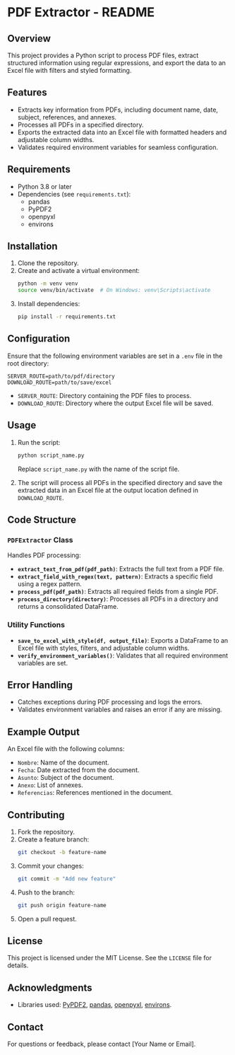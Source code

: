 # PDF Extractor - README

## Overview

This project provides a Python script to process PDF files, extract structured information using regular expressions,
and export the data to an Excel file with filters and styled formatting.

## Features

- Extracts key information from PDFs, including document name, date, subject, references, and annexes.
- Processes all PDFs in a specified directory.
- Exports the extracted data into an Excel file with formatted headers and adjustable column widths.
- Validates required environment variables for seamless configuration.

## Requirements

- Python 3.8 or later
- Dependencies (see `requirements.txt`):
    - pandas
    - PyPDF2
    - openpyxl
    - environs

## Installation

1. Clone the repository.
2. Create and activate a virtual environment:
   ```bash
   python -m venv venv
   source venv/bin/activate  # On Windows: venv\Scripts\activate
   ```
3. Install dependencies:
   ```bash
   pip install -r requirements.txt
   ```

## Configuration

Ensure that the following environment variables are set in a `.env` file in the root directory:

```env
SERVER_ROUTE=path/to/pdf/directory
DOWNLOAD_ROUTE=path/to/save/excel
```

- `SERVER_ROUTE`: Directory containing the PDF files to process.
- `DOWNLOAD_ROUTE`: Directory where the output Excel file will be saved.

## Usage

1. Run the script:
   ```bash
   python script_name.py
   ```
   Replace `script_name.py` with the name of the script file.

2. The script will process all PDFs in the specified directory and save the extracted data in an Excel file at the
   output location defined in `DOWNLOAD_ROUTE`.

## Code Structure

### `PDFExtractor` Class

Handles PDF processing:

- **`extract_text_from_pdf(pdf_path)`**: Extracts the full text from a PDF file.
- **`extract_field_with_regex(text, pattern)`**: Extracts a specific field using a regex pattern.
- **`process_pdf(pdf_path)`**: Extracts all required fields from a single PDF.
- **`process_directory(directory)`**: Processes all PDFs in a directory and returns a consolidated DataFrame.

### Utility Functions

- **`save_to_excel_with_style(df, output_file)`**: Exports a DataFrame to an Excel file with styles, filters, and
  adjustable column widths.
- **`verify_environment_variables()`**: Validates that all required environment variables are set.

## Error Handling

- Catches exceptions during PDF processing and logs the errors.
- Validates environment variables and raises an error if any are missing.

## Example Output

An Excel file with the following columns:

- `Nombre`: Name of the document.
- `Fecha`: Date extracted from the document.
- `Asunto`: Subject of the document.
- `Anexo`: List of annexes.
- `Referencias`: References mentioned in the document.

## Contributing

1. Fork the repository.
2. Create a feature branch:
   ```bash
   git checkout -b feature-name
   ```
3. Commit your changes:
   ```bash
   git commit -m "Add new feature"
   ```
4. Push to the branch:
   ```bash
   git push origin feature-name
   ```
5. Open a pull request.

## License

This project is licensed under the MIT License. See the `LICENSE` file for details.

## Acknowledgments

- Libraries
  used: [PyPDF2](https://pypi.org/project/PyPDF2/), [pandas](https://pandas.pydata.org/), [openpyxl](https://openpyxl.readthedocs.io/), [environs](https://pypi.org/project/environs/).

## Contact

For questions or feedback, please contact [Your Name or Email].